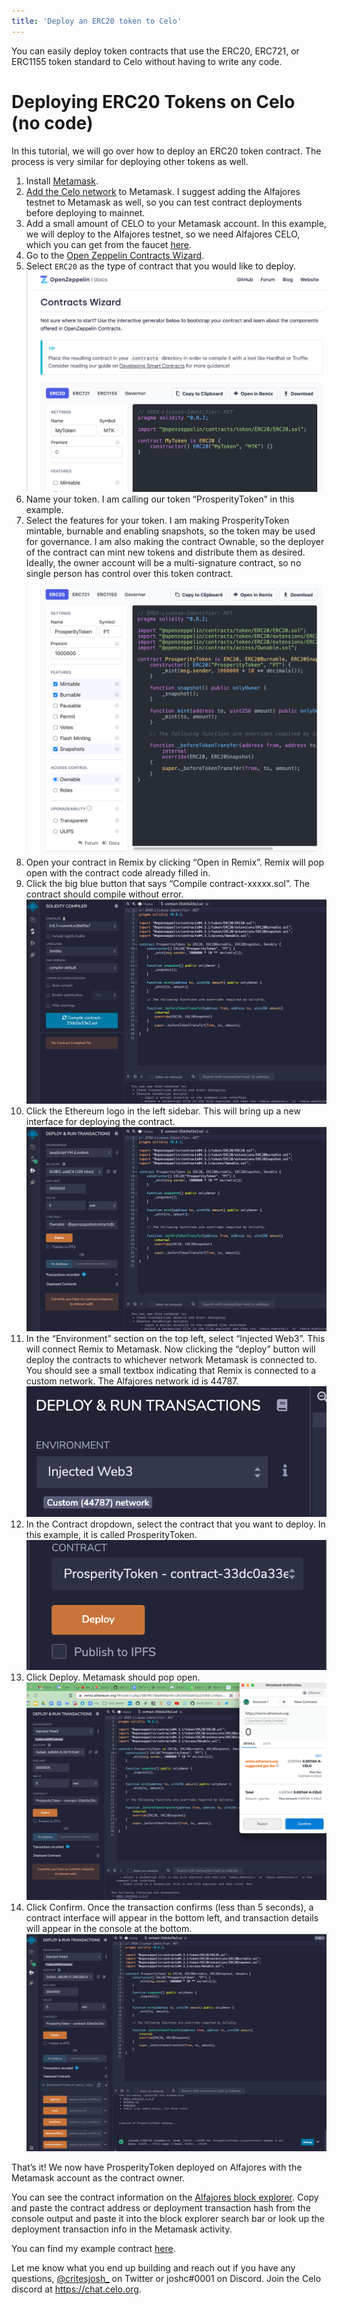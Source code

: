 ```yaml
---
title: 'Deploy an ERC20 token to Celo'
---
```


You can easily deploy token contracts that use the ERC20, ERC721, or ERC1155 token standard to Celo without having to write any code.

# Deploying ERC20 Tokens on Celo (no code)

In this tutorial, we will go over how to deploy an ERC20 token contract. The process is very similar for deploying other tokens as well.

1. Install [Metamask](https://metamask.io/).
2. [Add the Celo network](/getting-started/wallets/using-metamask-with-celo/manual-setup#adding-a-celo-network-to-metamask) to Metamask. I suggest adding the Alfajores testnet to Metamask as well, so you can test contract deployments before deploying to mainnet.
3. Add a small amount of CELO to your Metamask account. In this example, we will deploy to the Alfajores testnet, so we need Alfajores CELO, which you can get from the faucet [here](https://celo.org/developers/faucet).
4. Go to the [Open Zeppelin Contracts Wizard](https://docs.openzeppelin.com/contracts/4.x/wizard).
5. Select `ERC20` as the type of contract that you would like to deploy. ![erc20 empty settings.png](https://github.com/critesjosh/images/blob/main/token_deploy_tutorials/erc20%20empty%20settings.png?raw=true)
6. Name your token. I am calling our token “ProsperityToken” in this example.
7. Select the features for your token. I am making ProsperityToken mintable, burnable and enabling snapshots, so the token may be used for governance. I am also making the contract Ownable, so the deployer of the contract can mint new tokens and distribute them as desired. Ideally, the owner account will be a multi-signature contract, so no single person has control over this token contract. ![erc20 filled settings.png](https://github.com/critesjosh/images/blob/main/token_deploy_tutorials/erc20%20filled%20settings.png?raw=true)
8. Open your contract in Remix by clicking “Open in Remix”. Remix will pop open with the contract code already filled in.
9. Click the big blue button that says “Compile contract-xxxxx.sol”. The contract should compile without error. ![remix compile erc20.png](https://github.com/critesjosh/images/blob/main/token_deploy_tutorials/remix%20compile%20erc20.png?raw=true)
10. Click the Ethereum logo in the left sidebar. This will bring up a new interface for deploying the contract. ![remix deploy erc20.png](https://github.com/critesjosh/images/blob/main/token_deploy_tutorials/remix%20deploy%20erc20.png?raw=true)
11. In the “Environment” section on the top left, select “Injected Web3”. This will connect Remix to Metamask. Now clicking the “deploy” button will deploy the contracts to whichever network Metamask is connected to. You should see a small textbox indicating that Remix is connected to a custom network. The Alfajores network id is 44787. ![select injected web3.png](https://github.com/critesjosh/images/blob/main/token_deploy_tutorials/select%20injected%20web3.png?raw=true)
12. In the Contract dropdown, select the contract that you want to deploy. In this example, it is called ProsperityToken. ![select prosperitytoken erc20 contract.png](https://github.com/critesjosh/images/blob/main/token_deploy_tutorials/select%20prosperitytoken%20erc20%20contract.png?raw=true)
13. Click Deploy. Metamask should pop open. ![deploy prosperity token erc20.png](https://github.com/critesjosh/images/blob/main/token_deploy_tutorials/deploy%20prosperity%20token%20erc20.png?raw=true)
14. Click Confirm. Once the transaction confirms (less than 5 seconds), a contract interface will appear in the bottom left, and transaction details will appear in the console at the bottom. ![deployed prosperity token.png](https://github.com/critesjosh/images/blob/main/token_deploy_tutorials/deployed%20prosperity%20token.png?raw=true)

That’s it! We now have ProsperityToken deployed on Alfajores with the Metamask account as the contract owner.

You can see the contract information on the [Alfajores block explorer](https://alfajores-blockscout.celo-testnet.org/). Copy and paste the contract address or deployment transaction hash from the console output and paste it into the block explorer search bar or look up the deployment transaction info in the Metamask activity. 

You can find my example contract [here](https://alfajores-blockscout.celo-testnet.org/address/0x97d550A2540F902F4501e21A6c09f12B69173261/transactions).

Let me know what you end up building and reach out if you have any questions, [@critesjosh_](https://twitter.com/critesjosh_) on Twitter or joshc#0001 on Discord. Join the Celo discord at https://chat.celo.org.
